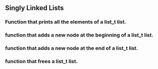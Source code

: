 ## Singly Linked Lists
### Function that prints all the elements of a list_t list.
### function that adds a new node at the beginning of a list_t list.
### function that adds a new node at the end of a list_t list.
### function that frees a list_t list.
